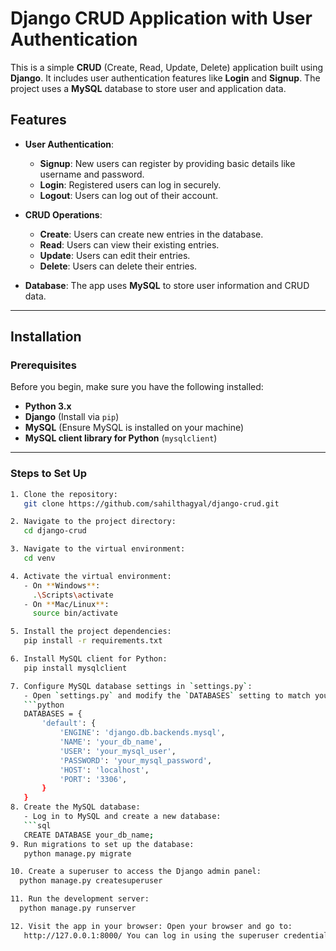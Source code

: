 # Django CRUD Application with User Authentication

This is a simple **CRUD** (Create, Read, Update, Delete) application built using **Django**. It includes user authentication features like **Login** and **Signup**. The project uses a **MySQL** database to store user and application data.

## Features

- **User Authentication**:
  - **Signup**: New users can register by providing basic details like username and password.
  - **Login**: Registered users can log in securely.
  - **Logout**: Users can log out of their account.

- **CRUD Operations**:
  - **Create**: Users can create new entries in the database.
  - **Read**: Users can view their existing entries.
  - **Update**: Users can edit their entries.
  - **Delete**: Users can delete their entries.

- **Database**: The app uses **MySQL** to store user information and CRUD data.

---

## Installation

### Prerequisites

Before you begin, make sure you have the following installed:

- **Python 3.x**
- **Django** (Install via `pip`)
- **MySQL** (Ensure MySQL is installed on your machine)
- **MySQL client library for Python** (`mysqlclient`)

---

### Steps to Set Up

```bash
1. Clone the repository:
   git clone https://github.com/sahilthagyal/django-crud.git

2. Navigate to the project directory:
   cd django-crud

3. Navigate to the virtual environment:
   cd venv

4. Activate the virtual environment:
   - On **Windows**:
     .\Scripts\activate
   - On **Mac/Linux**:
     source bin/activate

5. Install the project dependencies:
   pip install -r requirements.txt

6. Install MySQL client for Python:
   pip install mysqlclient

7. Configure MySQL database settings in `settings.py`:
   - Open `settings.py` and modify the `DATABASES` setting to match your MySQL credentials:
   ```python
   DATABASES = {
       'default': {
           'ENGINE': 'django.db.backends.mysql',
           'NAME': 'your_db_name',
           'USER': 'your_mysql_user',
           'PASSWORD': 'your_mysql_password',
           'HOST': 'localhost',
           'PORT': '3306',
       }
   }
8. Create the MySQL database:
   - Log in to MySQL and create a new database:
   ```sql
   CREATE DATABASE your_db_name;
9. Run migrations to set up the database:
   python manage.py migrate

10. Create a superuser to access the Django admin panel:
  python manage.py createsuperuser

11. Run the development server:
  python manage.py runserver

12. Visit the app in your browser: Open your browser and go to:
   http://127.0.0.1:8000/ You can log in using the superuser credentials and perform CRUD operations.

